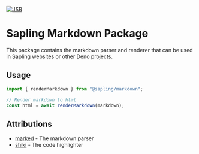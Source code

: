[![JSR](https://jsr.io/badges/@sapling/markdown)](https://jsr.io/@sapling/markdown)

# Sapling Markdown Package  

This package contains the markdown parser and renderer that can be used in Sapling websites or other Deno projects.

## Usage

```ts
import { renderMarkdown } from "@sapling/markdown";

// Render markdown to html
const html = await renderMarkdown(markdown);
```

## Attributions

- [marked](https://github.com/markedjs/marked) - The markdown parser
- [shiki](https://github.com/shikijs/shiki) - The code highlighter